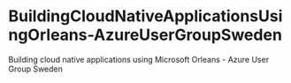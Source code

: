# BuildingCloudNativeApplicationsUsingOrleans-AzureUserGroupSweden
Building cloud native applications using Microsoft Orleans - Azure User Group Sweden
